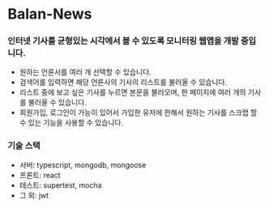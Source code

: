 # Balan-News

### 인터넷 기사를 균형있는 시각에서 볼 수 있도록 모니터링 웹앱을 개발 중입니다.

- 원하는 언론사를 여러 개 선택할 수 있습니다.
- 검색어를 입력하면 해당 언론사의 기사의 리스트를 불러올 수 있습니다.
- 리스트 중에 보고 싶은 기사를 누르면 본문을 불러오며, 한 페이지에 여러 개의 기사를 불러올 수 있습니다.
- 회원가입, 로그인이 가능이 있어서 가입한 유저에 한해서 원하는 기사를 스크랩 할 수 있는 기능을 사용할 수 있습니다.

### 기술 스택

- 서버: typescript, mongodb, mongoose
- 프론트: react
- 테스트: supertest, mocha
- 그 외: jwt
